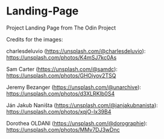 # Landing-Page
Project Landing Page from The Odin Project

Credits for the images:

charlesdeluvio (https://unsplash.com/@charlesdeluvio): https://unsplash.com/photos/K4mSJ7kc0As

Sam Carter (https://unsplash.com/@samdc): https://unsplash.com/photos/GHOiyov2TSQ

Jeremy Bezanger (https://unsplash.com/@unarchive): https://unsplash.com/photos/d3XLRKIb0S4

Ján Jakub Naništa (https://unsplash.com/@janjakubnanista): https://unsplash.com/photos/xqjO-lx39B4

Dorothea OLDANI (https://unsplash.com/@dorographie): https://unsplash.com/photos/MMv7DJ3wDnc